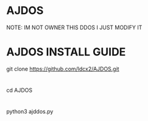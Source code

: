 # AJDOS
NOTE: IM NOT OWNER THIS DDOS I JUST MODIFY IT
# AJDOS INSTALL GUIDE
git clone https://github.com/ldcx2/AJDOS.git
#
cd AJDOS 
#
python3 ajddos.py
